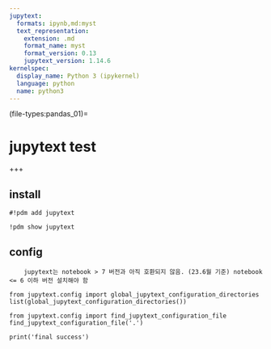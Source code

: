 ```yaml
---
jupytext:
  formats: ipynb,md:myst
  text_representation:
    extension: .md
    format_name: myst
    format_version: 0.13
    jupytext_version: 1.14.6
kernelspec:
  display_name: Python 3 (ipykernel)
  language: python
  name: python3
---
```


(file-types:pandas_01)=

# jupytext test

+++

## install

```{code-cell} ipython3
#!pdm add jupytext
```

```{code-cell} ipython3
!pdm show jupytext
```

## config

```{warning}
    jupytext는 notebook > 7 버전과 아직 호환되지 않음. (23.6월 기준) notebook <= 6 이하 버전 설치해야 함
```

```{code-cell} ipython3
from jupytext.config import global_jupytext_configuration_directories
list(global_jupytext_configuration_directories())
```

```{code-cell} ipython3
from jupytext.config import find_jupytext_configuration_file
find_jupytext_configuration_file('.')
```

```{code-cell} ipython3
print('final success')
```

```{code-cell} ipython3

```
